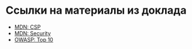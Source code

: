 # Ссылки на материалы из доклада
- [MDN: CSP](https://developer.mozilla.org/en-US/docs/Web/HTTP/Headers/Content-Security-Policy)
- [MDN: Security](https://developer.mozilla.org/en-US/docs/Web/Security)
- [OWASP: Top 10](https://owasp.org/www-project-top-ten/)
